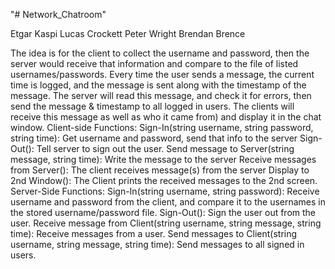 "# Network_Chatroom" 

Etgar Kaspi
Lucas Crockett
Peter Wright
Brendan Brence

The idea is for the client to collect the username and password,
then the server would receive that information and compare to the file of listed usernames/passwords.
Every time the user sends a message, the current time is logged, and the message is sent along with the timestamp of the message.
The server will read this message, and check it for errors, then send the message & timestamp to all logged in users.
The clients will receive this message as well as who it came from) and display it in the chat window.
Client-side Functions:
	Sign-In(string username, string password, string time): Get username and password, send that info to the server
	Sign-Out(): Tell server to sign out the user.
	Send message to Server(string message, string time): Write the message to the server
	Receive messages from Server(): The client receives message(s) from the server
	Display to 2nd Window(): The Client prints the received messages to the 2nd screen.
Server-Side Functions:
	Sign-In(string username, string password): Receive username and password from the client, and compare it to the usernames in the stored username/password file.
	Sign-Out(): Sign the user out from the user.
	Receive message from Client(string username, string message, string time): Receive messages from a user.
	Send messages to Client(string username, string message, string time): Send messages to all signed in users.
